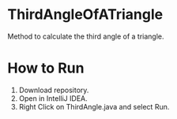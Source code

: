 # ThirdAngleOfATriangle
Method to calculate the third angle of a triangle.
# How to Run
1. Download repository. 
2. Open in IntelliJ IDEA. 
3. Right Click on ThirdAngle.java and select Run.